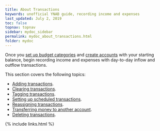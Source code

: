 ```yaml
---
title: About Transactions
keywords: unofficial YNAB guide, recording income and expenses
last_updated: July 2, 2019
toc: false
topnav: topnav
sidebar: mydoc_sidebar
permalink: mydoc_about_transactions.html
folder: mydoc
---
```


Once you [set up budget categories](mydoc_about_categories) and [create accounts](mydoc_creating_account) with your starting balance, begin recording income and expenses with day-to-day inflow and outflow transactions.

This section covers the following topics:

*  [Adding transactions](mydoc_adding_transactions.html).
*  [Clearing transactions](mydoc_clearing_transactions.html).
*  [Tagging transactions](mydoc_tagging_transactions.html).
*  [Setting up scheduled transactions](mydoc_scheduled_transactions.html).
*  [Reassigning transactions](mydoc_reassigning_transactions.html).
*  [Transferring money to another account](mydoc_transferring_money.html).
*  [Deleting transactions](mydoc_deleting_transactions.html).

{% include links.html %}

